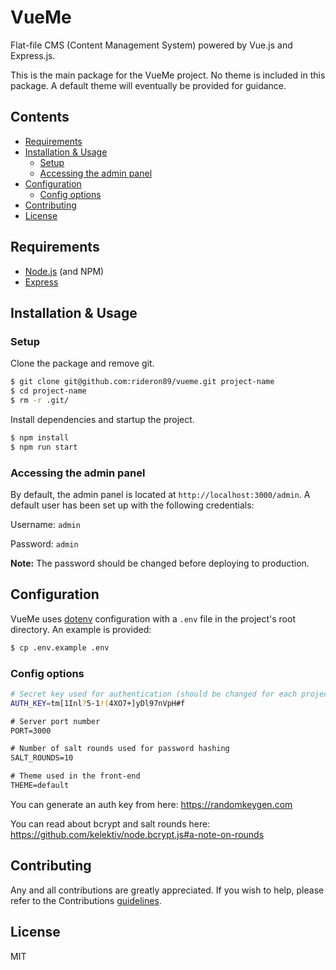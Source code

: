 # VueMe

Flat-file CMS (Content Management System) powered by Vue.js and Express.js.

This is the main package for the VueMe project. No theme is included in this package. A default theme will eventually be provided for guidance.

## Contents

* [Requirements](https://github.com/rideron89/vueme#requirements)
* [Installation & Usage](https://github.com/rideron89/vueme#installation--usage)
    * [Setup](https://github.com/rideron89/vueme#setup)
    * [Accessing the admin panel](https://github.com/rideron89/vueme#accessing-the-admin-panel)
* [Configuration](https://github.com/rideron89/vueme#configuration)
    * [Config options](https://github.com/rideron89/vueme#config-options)
* [Contributing](https://github.com/rideron89/vueme#contributing)
* [License](https://github.com/rideron89/vueme#license)

## Requirements

* [Node.js](https://nodejs.org/en/) (and NPM)
* [Express](https://expressjs.com)

## Installation & Usage

### Setup

Clone the package and remove git.

```bash
$ git clone git@github.com:rideron89/vueme.git project-name
$ cd project-name
$ rm -r .git/
```

Install dependencies and startup the project.
```bash
$ npm install
$ npm run start
```

### Accessing the admin panel

By default, the admin panel is located at `http://localhost:3000/admin`. A default user has been set up with the following credentials:

Username: `admin`

Password: `admin`

**Note:** The password should be changed before deploying to production.

## Configuration

VueMe uses [dotenv](https://github.com/motdotla/dotenv) configuration with a `.env` file in the project's root directory. An example is provided:

```bash
$ cp .env.example .env
```

### Config options

```bash
# Secret key used for authentication (should be changed for each project)
AUTH_KEY=tm[1Inl?5-1!(4XO7+]yDl97nVpH#f

# Server port number
PORT=3000

# Number of salt rounds used for password hashing
SALT_ROUNDS=10

# Theme used in the front-end
THEME=default
```

You can generate an auth key from here: https://randomkeygen.com

You can read about bcrypt and salt rounds here: https://github.com/kelektiv/node.bcrypt.js#a-note-on-rounds

## Contributing

Any and all contributions are greatly appreciated. If you wish to help, please refer to the Contributions [guidelines](https://github.com/rideron89/vueme/blob/master/CONTRIBUTING.md).

## License

MIT